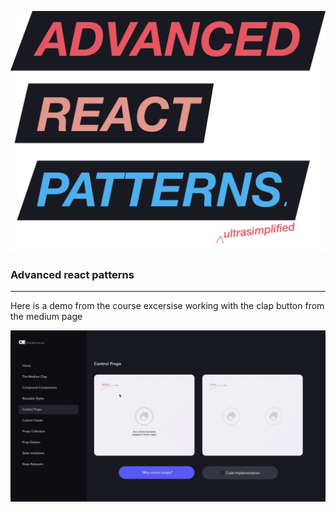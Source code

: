 ![Advanced React Patterns Ultrasimplified](assets/hero@3x.png)

### Advanced react patterns

------------

Here is a demo from the course excersise working with the clap button from the medium page


![GIF of Medium clap demo](assets/explainer-demo.gif)



